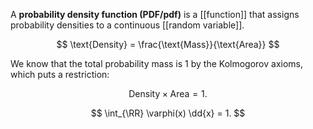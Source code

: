 A **probability density function (PDF/pdf)** is a [[function]] that assigns probability densities to a continuous [[random variable]].

$$
\text{Density} = \frac{\text{Mass}}{\text{Area}}
$$

We know that the total probability mass is 1 by the Kolmogorov axioms, which puts a restriction:

$$
\text{Density}\times\text{Area} = 1.
$$

$$
\int_{\RR} \varphi(x) \dd{x} = 1.
$$
